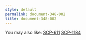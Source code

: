 ```yaml
---
style: default
permalink: document-348-002
title: document-348-002
---
```

You may also like:
[SCP-611](http://scp-wiki.net/scp-611)
[SCP-1184](http://scp-wiki.net/scp-1184)